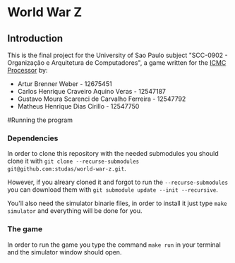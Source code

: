 # World War Z

## Introduction

This is the final project for the University of Sao Paulo subject "SCC-0902 - Organização e Arquitetura de Computadores", a game written for the [ICMC Processor](https://github.com/simoesusp/Processador-ICMC) by:

 - Artur Brenner Weber - 12675451
 - Carlos Henrique Craveiro Aquino Veras - 12547187
 - Gustavo Moura Scarenci de Carvalho Ferreira - 12547792
 - Matheus Henrique Dias Cirillo - 12547750


#Running the program
### Dependencies
In order to clone this repository with the needed submodules you should clone it with ``` git clone --recurse-submodules git@github.com:studas/world-war-z.git ```.

However, if you alreary cloned it and forgot to run the ``` --recurse-submodules ``` you can download them with ```git submodule update --init --recursive```.

You'll also need the simulator binarie files, in order to install it just type ``` make simulator ``` and everything will be done for you.

### The game
In order to run the game you type the command ```make run``` in your terminal and the simulator window should open.

